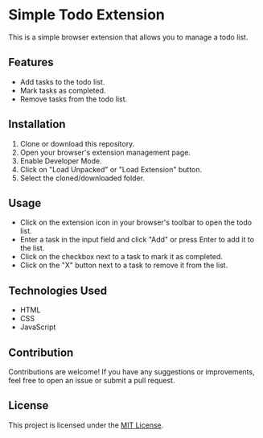 # Simple Todo Extension

This is a simple browser extension that allows you to manage a todo list.

## Features

- Add tasks to the todo list.
- Mark tasks as completed.
- Remove tasks from the todo list.

## Installation

1. Clone or download this repository.
2. Open your browser's extension management page.
3. Enable Developer Mode.
4. Click on "Load Unpacked" or "Load Extension" button.
5. Select the cloned/downloaded folder.

## Usage

- Click on the extension icon in your browser's toolbar to open the todo list.
- Enter a task in the input field and click "Add" or press Enter to add it to the list.
- Click on the checkbox next to a task to mark it as completed.
- Click on the "X" button next to a task to remove it from the list.

## Technologies Used

- HTML
- CSS
- JavaScript

## Contribution

Contributions are welcome! If you have any suggestions or improvements, feel free to open an issue or submit a pull request.

## License

This project is licensed under the [MIT License](LICENSE).
